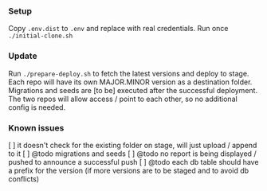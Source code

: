 ### Setup

Copy `.env.dist` to `.env` and replace with real credentials.
Run once `./initial-clone.sh`

### Update

Run `./prepare-deploy.sh` to fetch the latest versions and deploy to stage. Each repo will have its own MAJOR.MINOR version as a destination folder.
Migrations and seeds are [to be] executed after the successful deployment. The two repos will allow access / point to each other, so no additional config is needed.


### Known issues

[ ] it doesn't check for the existing folder on stage, will just upload / append to it
[ ] @todo migrations and seeds
[ ] @todo no report is being displayed / pushed to announce a successful push
[ ] @todo each db table should have a prefix for the version (if more versions are to be staged and to avoid db conflicts)
